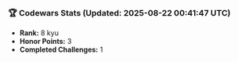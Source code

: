### 🏆 Codewars Stats (Updated: 2025-08-22 00:41:47 UTC)

- **Rank:** 8 kyu
- **Honor Points:** 3
- **Completed Challenges:** 1
